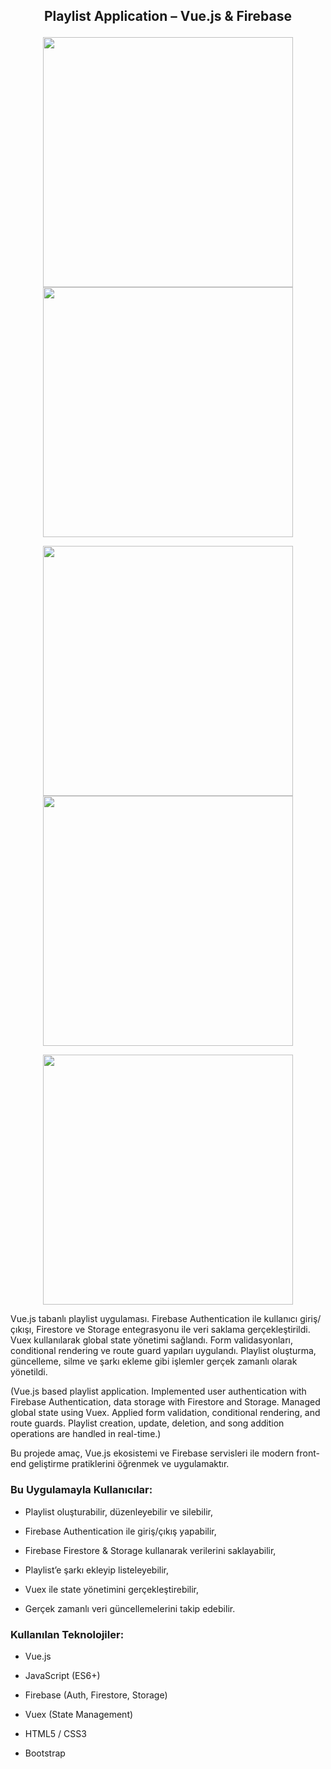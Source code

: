 ## <p align="center"> Playlist Application – Vue.js & Firebase</p>



<p align="center">
  <img src="https://github.com/user-attachments/assets/7c22335e-785a-453a-8194-60a33fd45d91" width="400" />
  <img src="https://github.com/user-attachments/assets/e5743a96-6cef-4995-be8f-2f9b65db1db1" width="400" />
</p>

<p align="center">
  <img src="https://github.com/user-attachments/assets/dd59630c-2ef2-49dd-b549-dc4fb458084f" width="400" />
  <img src="https://github.com/user-attachments/assets/3cca35d4-fc03-4302-921c-41164619b429" width="400" />
</p>

<p align="center">
  <img src="https://github.com/user-attachments/assets/da71244e-8928-41c9-b05c-465a3951e788" width="400" />
</p>



Vue.js tabanlı playlist uygulaması. Firebase Authentication ile kullanıcı giriş/çıkışı, Firestore ve Storage entegrasyonu ile veri saklama gerçekleştirildi. Vuex kullanılarak global state yönetimi sağlandı. Form validasyonları, conditional rendering ve route guard yapıları uygulandı. Playlist oluşturma, güncelleme, silme ve şarkı ekleme gibi işlemler gerçek zamanlı olarak yönetildi.

(Vue.js based playlist application. Implemented user authentication with Firebase Authentication, data storage with Firestore and Storage. Managed global state using Vuex. Applied form validation, conditional rendering, and route guards. Playlist creation, update, deletion, and song addition operations are handled in real-time.)

Bu projede amaç, Vue.js ekosistemi ve Firebase servisleri ile modern front-end geliştirme pratiklerini öğrenmek ve uygulamaktır.


### Bu Uygulamayla Kullanıcılar: 

- Playlist oluşturabilir, düzenleyebilir ve silebilir,

- Firebase Authentication ile giriş/çıkış yapabilir,

- Firebase Firestore & Storage kullanarak verilerini saklayabilir,

- Playlist’e şarkı ekleyip listeleyebilir,

- Vuex ile state yönetimini gerçekleştirebilir,

- Gerçek zamanlı veri güncellemelerini takip edebilir.

### Kullanılan Teknolojiler:


- Vue.js

- JavaScript (ES6+)

- Firebase (Auth, Firestore, Storage)

- Vuex (State Management)

- HTML5 / CSS3

- Bootstrap

